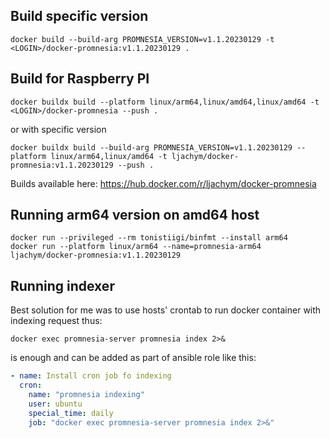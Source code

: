 ## Build specific version

    docker build --build-arg PROMNESIA_VERSION=v1.1.20230129 -t <LOGIN>/docker-promnesia:v1.1.20230129 .

## Build for Raspberry PI

    docker buildx build --platform linux/arm64,linux/amd64,linux/amd64 -t <LOGIN>/docker-promnesia --push .

or with specific version
    
    docker buildx build --build-arg PROMNESIA_VERSION=v1.1.20230129 --platform linux/arm64,linux/amd64 -t ljachym/docker-promnesia:v1.1.20230129 --push .

Builds available here: https://hub.docker.com/r/ljachym/docker-promnesia 

## Running arm64 version on amd64 host

    docker run --privileged --rm tonistiigi/binfmt --install arm64
    docker run --platform linux/arm64 --name=promnesia-arm64 ljachym/docker-promnesia:v1.1.20230129

## Running indexer

Best solution for me was to use hosts' crontab to run docker container with indexing request thus:

    docker exec promnesia-server promnesia index 2>&

is enough and can be added as part of ansible role like this:

```yaml
- name: Install cron job fo indexing
  cron:
    name: "promnesia indexing"
    user: ubuntu
    special_time: daily
    job: "docker exec promnesia-server promnesia index 2>&"
```

